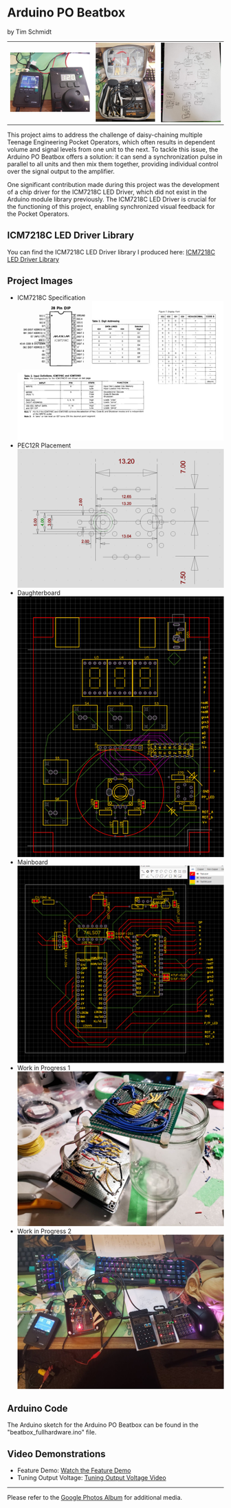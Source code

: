 
# Arduino PO Beatbox
by Tim Schmidt

<!DOCTYPE html>
  <table>
    <tr>
      <td>
        <img src="box-complete.jpg" alt="Beatbox with Oscilloscope" />
      </td>
      <td>
        <img src="gear-complete.jpg" alt="Full Kit" />
      </td>
      <td>
        <img src="state-machine.jpg" alt="State Machine diagram" />
      </td>
    </tr>
  </table>
</html>


This project aims to address the challenge of daisy-chaining multiple Teenage Engineering Pocket Operators, which often results in dependent volume and signal levels from one unit to the next. To tackle this issue, the Arduino PO Beatbox offers a solution: it can send a synchronization pulse in parallel to all units and then mix them together, providing individual control over the signal output to the amplifier.

One significant contribution made during this project was the development of a chip driver for the ICM7218C LED Driver, which did not exist in the Arduino module library previously. The ICM7218C LED Driver is crucial for the functioning of this project, enabling synchronized visual feedback for the Pocket Operators.

## ICM7218C LED Driver Library
You can find the ICM7218C LED Driver library I produced here: [ICM7218C LED Driver Library](https://github.com/tttmmmsss/ICM7218C)

## Project Images
- ICM7218C Specification ![ICM7218C spec](ICM7218C%20spec.png)
- PEC12R Placement ![PEC12R Placement](PEC12R%20Placement.png)
- Daughterboard ![Daughterboard](daughterboard.png)
- Mainboard ![Mainboard](mainboard.png)
- Work in Progress 1 ![In Progress 1](in_progress_1.jpg)
- Work in Progress 2 ![In Progress 2](in_progress_2.jpg)

## Arduino Code
The Arduino sketch for the Arduino PO Beatbox can be found in the "beatbox_fullhardware.ino" file.

## Video Demonstrations
- Feature Demo: [Watch the Feature Demo](https://youtu.be/wUSr6W50LJI)
- Tuning Output Voltage: [Tuning Output Voltage Video](https://youtu.be/fswCqiL28x0)

---

Please refer to the [Google Photos Album](https://photos.app.goo.gl/SWdQEVwYZYm3CNe89) for additional media.
```

